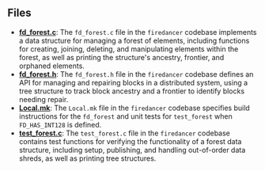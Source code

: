 
## Files
- **[fd_forest.c](forest/fd_forest.c.driver.md)**: The `fd_forest.c` file in the `firedancer` codebase implements a data structure for managing a forest of elements, including functions for creating, joining, deleting, and manipulating elements within the forest, as well as printing the structure's ancestry, frontier, and orphaned elements.
- **[fd_forest.h](forest/fd_forest.h.driver.md)**: The `fd_forest.h` file in the `firedancer` codebase defines an API for managing and repairing blocks in a distributed system, using a tree structure to track block ancestry and a frontier to identify blocks needing repair.
- **[Local.mk](forest/Local.mk.driver.md)**: The `Local.mk` file in the `firedancer` codebase specifies build instructions for the `fd_forest` and unit tests for `test_forest` when `FD_HAS_INT128` is defined.
- **[test_forest.c](forest/test_forest.c.driver.md)**: The `test_forest.c` file in the `firedancer` codebase contains test functions for verifying the functionality of a forest data structure, including setup, publishing, and handling out-of-order data shreds, as well as printing tree structures.
